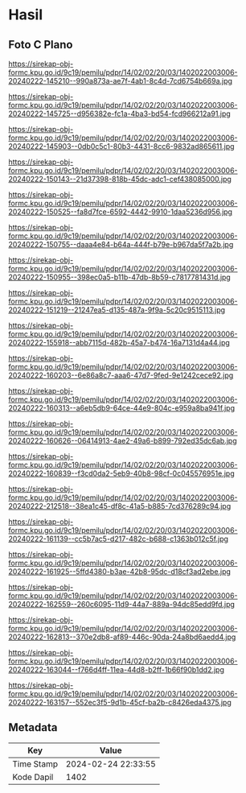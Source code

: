 # Hasil

## Foto C Plano

https://sirekap-obj-formc.kpu.go.id/9c19/pemilu/pdpr/14/02/02/20/03/1402022003006-20240222-145210--990a873a-ae7f-4ab1-8c4d-7cd6754b669a.jpg

https://sirekap-obj-formc.kpu.go.id/9c19/pemilu/pdpr/14/02/02/20/03/1402022003006-20240222-145725--d956382e-fc1a-4ba3-bd54-fcd966212a91.jpg

https://sirekap-obj-formc.kpu.go.id/9c19/pemilu/pdpr/14/02/02/20/03/1402022003006-20240222-145903--0db0c5c1-80b3-4431-8cc6-9832ad865611.jpg

https://sirekap-obj-formc.kpu.go.id/9c19/pemilu/pdpr/14/02/02/20/03/1402022003006-20240222-150143--21d37398-818b-45dc-adc1-cef438085000.jpg

https://sirekap-obj-formc.kpu.go.id/9c19/pemilu/pdpr/14/02/02/20/03/1402022003006-20240222-150525--fa8d7fce-6592-4442-9910-1daa5236d956.jpg

https://sirekap-obj-formc.kpu.go.id/9c19/pemilu/pdpr/14/02/02/20/03/1402022003006-20240222-150755--daaa4e84-b64a-444f-b79e-b967da5f7a2b.jpg

https://sirekap-obj-formc.kpu.go.id/9c19/pemilu/pdpr/14/02/02/20/03/1402022003006-20240222-150955--398ec0a5-b11b-47db-8b59-c7817781431d.jpg

https://sirekap-obj-formc.kpu.go.id/9c19/pemilu/pdpr/14/02/02/20/03/1402022003006-20240222-151219--21247ea5-d135-487a-9f9a-5c20c9515113.jpg

https://sirekap-obj-formc.kpu.go.id/9c19/pemilu/pdpr/14/02/02/20/03/1402022003006-20240222-155918--abb7115d-482b-45a7-b474-16a7131d4a44.jpg

https://sirekap-obj-formc.kpu.go.id/9c19/pemilu/pdpr/14/02/02/20/03/1402022003006-20240222-160203--6e86a8c7-aaa6-47d7-9fed-9e1242cece92.jpg

https://sirekap-obj-formc.kpu.go.id/9c19/pemilu/pdpr/14/02/02/20/03/1402022003006-20240222-160313--a6eb5db9-64ce-44e9-804c-e959a8ba941f.jpg

https://sirekap-obj-formc.kpu.go.id/9c19/pemilu/pdpr/14/02/02/20/03/1402022003006-20240222-160626--06414913-4ae2-49a6-b899-792ed35dc6ab.jpg

https://sirekap-obj-formc.kpu.go.id/9c19/pemilu/pdpr/14/02/02/20/03/1402022003006-20240222-160839--f3cd0da2-5eb9-40b8-98cf-0c045576951e.jpg

https://sirekap-obj-formc.kpu.go.id/9c19/pemilu/pdpr/14/02/02/20/03/1402022003006-20240222-212518--38ea1c45-df8c-41a5-b885-7cd376289c94.jpg

https://sirekap-obj-formc.kpu.go.id/9c19/pemilu/pdpr/14/02/02/20/03/1402022003006-20240222-161139--cc5b7ac5-d217-482c-b688-c1363b012c5f.jpg

https://sirekap-obj-formc.kpu.go.id/9c19/pemilu/pdpr/14/02/02/20/03/1402022003006-20240222-161925--5ffd4380-b3ae-42b8-95dc-d18cf3ad2ebe.jpg

https://sirekap-obj-formc.kpu.go.id/9c19/pemilu/pdpr/14/02/02/20/03/1402022003006-20240222-162559--260c6095-11d9-44a7-889a-94dc85edd9fd.jpg

https://sirekap-obj-formc.kpu.go.id/9c19/pemilu/pdpr/14/02/02/20/03/1402022003006-20240222-162813--370e2db8-af89-446c-90da-24a8bd6aedd4.jpg

https://sirekap-obj-formc.kpu.go.id/9c19/pemilu/pdpr/14/02/02/20/03/1402022003006-20240222-163044--f766d4ff-11ea-44d8-b2ff-1b66f90b1dd2.jpg

https://sirekap-obj-formc.kpu.go.id/9c19/pemilu/pdpr/14/02/02/20/03/1402022003006-20240222-163157--552ec3f5-9d1b-45cf-ba2b-c8426eda4375.jpg


## Metadata

| Key        | Value               |
| ---------- | ------------------- |
| Time Stamp | 2024-02-24 22:33:55 |
| Kode Dapil | 1402                |



